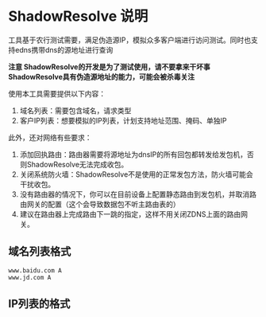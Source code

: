 # ShadowResolve 说明

工具基于农行测试需要，满足伪造源IP，模拟众多客户端进行访问测试。同时也支持edns携带dns的源地址进行查询

**注意 ShadowResolve的开发是为了测试使用，请不要拿来干坏事**
**ShadowResolve具有伪造源地址的能力，可能会被杀毒关注**

使用本工具需要提供以下内容：
1. 域名列表：需要包含域名，请求类型
2. 客户IP列表：想要模拟的IP列表，计划支持地址范围、掩码、单独IP

此外，还对网络有些要求：
1. 添加回执路由：路由器需要将源地址为dnsIP的所有回包都转发给发包机，否则ShadowResolve无法完成收包。
2. 关闭系统防火墙：ShadowResolve不是使用的正常发包方法，防火墙可能会干扰收包。
3. 没有路由器的情况下，你可以在目前设备上配置静态路由到发包机，并取消路由网关的配置（这个会导致数据包不听主路由表的）
4. 建议在路由器上完成路由下一跳的指定，这样不用关闭ZDNS上面的路由网关。

## 域名列表格式

```text
www.baidu.com A
www.jd.com A
```

## IP列表的格式